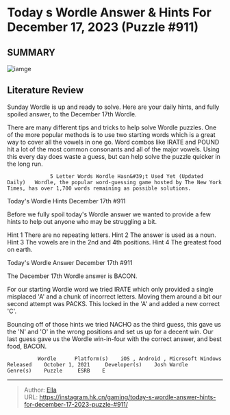 # Today s Wordle Answer &amp; Hints For December 17, 2023 (Puzzle #911)


## SUMMARY 

![iamge](https://static1.srcdn.com/wordpress/wp-content/uploads/2023/12/wordle-december-17-grid.jpg)

## Literature Review

Sunday Wordle is up and ready to solve. Here are your daily hints, and fully spoiled answer, to the December 17th Wordle.





There are many different tips and tricks to help solve Wordle puzzles. One of the more popular methods is to use two starting words which is a great way to cover all the vowels in one go. Word combos like IRATE and POUND hit a lot of the most common consonants and all of the major vowels. Using this every day does waste a guess, but can help solve the puzzle quicker in the long run.




                  5 Letter Words Wordle Hasn&#39;t Used Yet (Updated Daily)   Wordle, the popular word-guessing game hosted by The New York Times, has over 1,700 words remaining as possible solutions.    


 Today&#39;s Wordle Hints 
December 17th #911
          

Before we fully spoil today&#39;s Wordle answer we wanted to provide a few hints to help out anyone who may be struggling a bit.

 Hint 1  There are no repeating letters.   Hint 2  The answer is used as a noun.   Hint 3  The vowels are in the 2nd and 4th positions.   Hint 4  The greatest food on earth.   





 Today&#39;s Wordle Answer 
December 17th #911
          




The December 17th Wordle answer is BACON.

For our starting Wordle word we tried IRATE which only provided a single misplaced &#39;A&#39; and a chunk of incorrect letters. Moving them around a bit our second attempt was PACKS. This locked in the &#39;A&#39; and added a new correct &#39;C&#39;. 

Bouncing off of those hints we tried NACHO as the third guess, this gave us the &#39;N&#39; and &#39;O&#39; in the wrong positions and set us up for a decent win. Our last guess gave us the Wordle win-in-four with the correct answer, and best food, BACON.

              Wordle      Platform(s)    iOS , Android , Microsoft Windows     Released    October 1, 2021     Developer(s)    Josh Wardle     Genre(s)    Puzzle     ESRB    E      


---

> Author: [Ella](https://instagram.hk.cn/)  
> URL: https://instagram.hk.cn/gaming/today-s-wordle-answer-hints-for-december-17-2023-puzzle-#911/  

